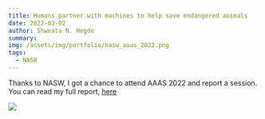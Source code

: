 ```yaml
---
title: Humans partner with machines to help save endangered animals
date: 2022-03-02
author: Shweata N. Hegde
summary: 
img: /assets/img/portfolio/nasw_aaas_2022.png
tags:
  - NASW
---
```

Thanks to NASW, I got a chance to attend AAAS 2022 and report a session. You can read my full report, [here](https://www.nasw.org/article/humans-partner-machines-help-save-endangered-animals)

<a href = "https://www.nasw.org/article/humans-partner-machines-help-save-endangered-animals"><img src = "/assets/img/portfolio/nasw_aaas_2022.png"></a>